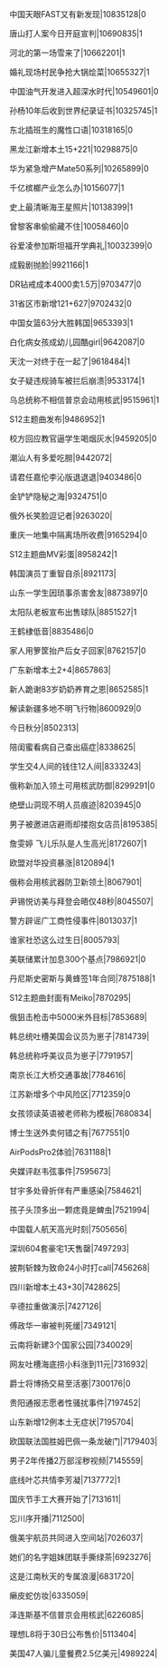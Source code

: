 中国天眼FAST又有新发现|10835128|0

唐山打人案今日开庭宣判|10690835|1

河北的第一场雪来了|10662201|1

婚礼现场村民争抢大锅烩菜|10655327|1

中国油气开发进入超深水时代|10549601|0

孙杨10年后收到世界纪录证书|10325745|1

东北插班生的魔性口语|10318165|0

黑龙江新增本土15+221|10298875|0

华为紧急增产Mate50系列|10265899|0

千亿槟榔产业怎么办|10156077|1

史上最清晰海王星照片|10138399|1

曾黎客串偷偷藏不住|10058460|0

谷爱凌参加斯坦福开学典礼|10032399|0

成毅剧抛脸|9921166|1

DR钻戒成本4000卖1.5万|9703477|0

31省区市新增121+627|9702432|0

中国女篮63分大胜韩国|9653393|1

白化病女孩成幼儿园酷girl|9642087|0

天沈一对终于在一起了|9618484|1

女子疑违规骑车被拦后崩溃|9533174|1

乌总统称不相信普京会动用核武|9515961|1

S12主题曲发布|9486952|1

校方回应教官逼学生喝烟灰水|9459205|0

潮汕人有多爱吃朥|9442072|

请君任嘉伦李沁版退退退|9403486|0

金铲铲隐秘之海|9324751|0

俄外长笑脸逗记者|9263020|

重庆一地集中隔离场所收费|9165294|0

S12主题曲MV彩蛋|8958242|1

韩国演员丁重智自杀|8921173|

山东一学生因琐事杀害舍友|8873897|0

太阳队老板宣布出售球队|8851527|1

王鹤棣低音|8835486|0

家人用箩筐抬产后女子回家|8762157|0

广东新增本土2+4|8657863|

新人跪谢83岁奶奶养育之恩|8652585|1

解读新疆多地不明飞行物|8600929|0

今日秋分|8502313|

陪闺蜜看病自己查出癌症|8338625|

学生交4人间的钱住12人间|8333243|

俄称新加入领土可用核武防御|8299291|0

绝壁山洞现不明人员痕迹|8203945|0

男子被邀进店避雨却搂抱女店员|8195385|

詹雯婷 飞儿乐队是人生高光|8172607|1

欧盟对华投资暴涨|8120894|1

俄称会用核武器防卫新领土|8067901|

尹锡悦访美与拜登会晤仅48秒|8045507|

警方辟谣广工商性侵事件|8013037|1

谁家社恐这么过生日|8005793|

美联储累计加息300个基点|7986921|0

丹尼斯史密斯与黄蜂签1年合同|7875188|1

S12主题曲封面有Meiko|7870295|

俄狙击枪击中5000米外目标|7853689|

韩总统吐槽美国会议员为崽子|7814739|

韩总统称呼美议员为崽子|7791957|

南京长江大桥交通事故|7784616|

江苏新增多个中风险区|7712359|0

女孩领读英语被老师称为模板|7680834|

博士生送外卖何错之有|7677551|0

AirPodsPro2体验|7631188|1

央媒评赵韦弦事件|7595673|

甘宇多处骨折伴有严重感染|7584621|

孩子头顶多出一颗痣竟是蜱虫|7521994|

中国载人航天高光时刻|7505656|

深圳604套豪宅1天售罄|7497293|

披荆斩棘为致命24小时打call|7456268|

四川新增本土43+30|7428625|

辛德拉重做演示|7427126|

傅政华一审被判死缓|7349121|

云南将新建3个国家公园|7340029|

网友吐槽海底捞小料涨到11元|7316932|

爵士将博扬交易至活塞|7300176|0

贵阳通报志愿者性骚扰事件|7197452|

山东新增12例本土无症状|7195704|

欧国联法国胜姆巴佩一条龙破门|7179403|

男子2年传播2万部淫秽视频|7145559|

底线叶芯共情李芳凝|7137772|1

国庆节手工大赛开始了|7131611|

忘川序开播|7112500|

俄美宇航员共同进入空间站|7026037|

她们的名字姐妹团联手撕绿茶|6923276|

这是江南秋天的专属浪漫|6831720|

癞皮蛇仿妆|6335059|

泽连斯基不信普京会用核武|6226085|

理想L8将于30日公布售价|5113404|

美国47人骗儿童餐费2.5亿美元|4989224|

